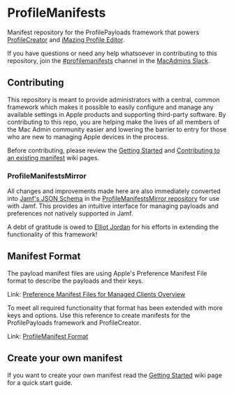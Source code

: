 # ProfileManifests
Manifest repository for the ProfilePayloads framework that powers [ProfileCreator](https://github.com/ProfileCreator/ProfileCreator) and [iMazing Profile Editor](https://imazing.com/profile-editor).

If you have questions or need any help whatsoever in contributing to this repository, join the [#profilemanifests](https://macadmins.slack.com/messages/profilemanifests) channel in the [MacAdmins Slack](https://www.macadmins.org/).

## Contributing
This repository is meant to provide administrators with a central, common framework which makes it possible to easily configure and manage any available settings in Apple products and supporting third-party software.  By contributing to this repo, you are helping make the lives of all members of the Mac Admin community easier and lowering the barrier to entry for those who are new to managing Apple devices in the process.

Before contributing, please review the [Getting Started](https://github.com/ProfileManifests/ProfileManifests/wiki/Getting-Started) and [Contributing to an existing manifest](https://github.com/ProfileManifests/ProfileManifests/wiki/Contribute-to-an-Existing-Manifest) wiki pages.

### ProfileManifestsMirror

All changes and improvements made here are also immediately converted into [Jamf's JSON Schema](https://docs.jamf.com/technical-papers/jamf-pro/json-schema/10.26.0/Understanding_the_Structure_of_a_JSON_Schema_Manifest.html) in the [ProfileManifestsMirror repository](https://github.com/Jamf-Custom-Profile-Schemas/ProfileManifestsMirror) for use with Jamf. This provides an intuitive interface for managing payloads and preferences not natively supported in Jamf.

A debt of gratitude is owed to [Elliot Jordan](https://www.elliotjordan.com/posts/profilemanifestsmirror/) for his efforts in extending the functionality of this framework!

## Manifest Format
The payload manifest files are using Apple's Preference Manifest File format to describe the payloads and their keys.

Link: [Preference Manifest Files for Managed Clients Overview](https://developer.apple.com/library/archive/documentation/MacOSXServer/Conceptual/Preference_Manifest_Files/Preface/Preface.html)


To meet all required functionality that format has been extended with more keys and options. Use this reference to create manifests for the ProfilePayloads framework and ProfileCreator.

Link: [ProfileManifest Format](https://github.com/ProfileManifests/ProfileManifests/wiki/Manifest-Format)

## Create your own manifest

If you want to create your own manifest read the [Getting Started](https://github.com/ProfileManifests/ProfileManifests/wiki/Getting-Started) wiki page for a quick start guide.
